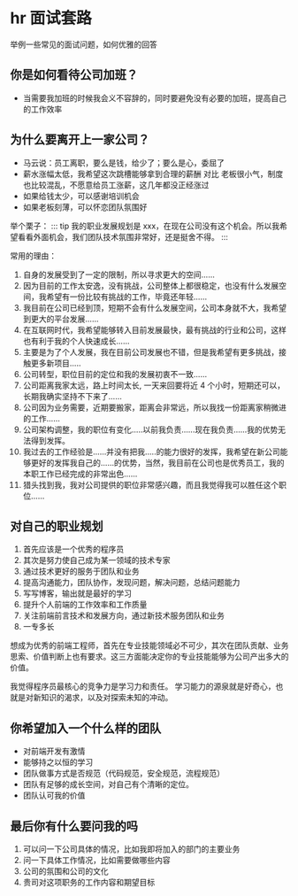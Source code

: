 # hr 面试套路

举例一些常见的面试问题，如何优雅的回答

## 你是如何看待公司加班？

- 当需要我加班的时候我会义不容辞的，同时要避免没有必要的加班，提高自己的工作效率

## 为什么要离开上一家公司？

- 马云说：员工离职，要么是钱，给少了；要么是心，委屈了
- 薪水涨幅太低，我希望这次跳槽能够拿到合理的薪酬 对比 老板很小气，制度也比较混乱，不愿意给员工涨薪，这几年都没正经涨过
- 如果给钱太少，可以感谢培训机会
- 如果老板刻薄，可以怀恋团队氛围好

举个栗子：
::: tip
我的职业发展规划是 xxx，在现在公司没有这个机会。所以我希望看看外面机会，我们团队技术氛围非常好，还是挺舍不得。
:::

常用的理由：

1. 自身的发展受到了一定的限制，所以寻求更大的空间......
2. 因为目前的工作太安逸，没有挑战，公司整体上都很稳定，也没有什么发展空间，我希望有一份比较有挑战的工作，毕竟还年轻......
3. 我目前在公司已经到顶，短期不会有什么发展空间，公司本身就不大，我希望到更大的平台发展......
4. 在互联网时代，我希望能够转入目前发展最快，最有挑战的行业和公司，这样也有利于我的个人快速成长......
5. 主要是为了个人发展，我在目前公司发展也不错，但是我希望有更多挑战，接触更多新项目.....
6. 公司转型，职位目前的定位和我的发展初衷不一致......
7. 公司距离我家太远，路上时间太长, 一天来回要将近 4 个小时，短期还可以，长期我确实坚持不下来了......
8. 公司因为业务需要，近期要搬家，距离会非常远，所以我找一份距离家稍微进的工作......
9. 公司架构调整，我的职位有变化.....以前我负责......现在我负责......我的优势无法得到发挥。
10. 我过去的工作经验是......并没有把我.....的能力很好的发挥，我希望在新公司能够更好的发挥我自己的......的优势，当然，我目前在公司也是优秀员工，我的本职工作已经完成的非常出色......
11. 猎头找到我，我对公司提供的职位非常感兴趣，而且我觉得我可以胜任这个职位......

## 对自己的职业规划

1. 首先应该是一个优秀的程序员
2. 其次是努力使自己成为某一领域的技术专家
3. 通过技术更好的服务于团队和业务
4. 提高沟通能力，团队协作，发现问题，解决问题，总结问题能力
5. 写写博客，输出就是最好的学习
6. 提升个人前端的工作效率和工作质量
7. 关注前端前言技术和发展方向，通过新技术服务团队和业务
8. 一专多长

想成为优秀的前端工程师，首先在专业技能领域必不可少，其次在团队贡献、业务思索、价值判断上也有要求。这三方面能决定你的专业技能能够为公司产出多大的价值。

我觉得程序员最核心的竞争力是学习力和责任。
学习能力的源泉就是好奇心，也就是对新知识的渴求，以及对探索未知的冲动。

## 你希望加入一个什么样的团队

- 对前端开发有激情
- 能够持之以恒的学习
- 团队做事方式是否规范（代码规范，安全规范，流程规范）
- 团队有足够的成长空间，对自己有个清晰的定位。
- 团队认可我的价值

## 最后你有什么要问我的吗

1. 可以问一下公司具体的情况，比如我即将加入的部门的主要业务
2. 问一下具体工作情况，比如需要做哪些内容
3. 公司的氛围和公司的文化
4. 贵司对这项职务的工作内容和期望目标
